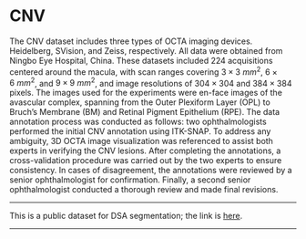 # CNV
The CNV dataset includes three types of OCTA imaging devices. Heidelberg, SVision, and Zeiss, respectively. All data were obtained from Ningbo Eye Hospital, China. These datasets included 224 acquisitions centered around the macula, with scan ranges covering $3 \times 3~mm^2$, $6 \times 6~mm^2$, and $9 \times 9~mm^2$, and image resolutions of $304 \times 304$ and $384 \times 384$ pixels. The images used for the experiments were en-face images of the avascular complex, spanning from the Outer Plexiform Layer (OPL) to Bruch’s Membrane (BM) and Retinal Pigment Epithelium (RPE). 
The data annotation process was conducted as follows: two ophthalmologists performed the initial CNV annotation using ITK-SNAP. To address any ambiguity, 3D OCTA image visualization was referenced to assist both experts in verifying the CNV lesions. After completing the annotations, a cross-validation procedure was carried out by the two experts to ensure consistency. In cases of disagreement, the annotations were reviewed by a senior ophthalmologist for confirmation. Finally, a second senior ophthalmologist conducted a thorough review and made final revisions. 







****

This is a public dataset for DSA segmentation; the link is [here](https://zenodo.org/records/13895504). 

****
